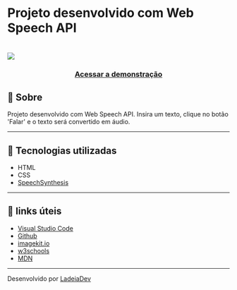 <h1>Projeto desenvolvido com Web Speech API</h1>

<h1>
  <img src="https://ik.imagekit.io/ladeiaDev/Captura_de_tela_2022-06-11_080636_SwlMIoFVS.png?ik-sdk-version=javascript-1.4.3&updatedAt=1654945652578">
</h1>

<h3 align="center">
  <a href="https://awesome-benz-8d1a7b.netlify.app/" target="_blank">Acessar a demonstração</a>
</h3>

## 🎫 Sobre

Projeto desenvolvido com Web Speech API. Insira um texto, clique no botão 'Falar' e o texto será convertido em áudio.

---

## 🚀 Tecnologias utilizadas

- HTML
- CSS
- [SpeechSynthesis](https://developer.mozilla.org/en-US/docs/Web/API/SpeechSynthesis)

---

## 🔗 links úteis

- [Visual Studio Code](https://code.visualstudio.com/)
- [Github](https://github.com/)
- [imagekit.io](https://imagekit.io/)
- [w3schools](https://www.w3schools.com/)
- [MDN](https://developer.mozilla.org/)

---

Desenvolvido por [LadeiaDev](https://ladeia.dev.br/)

